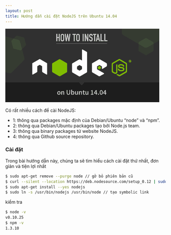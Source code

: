 ```yaml
---
layout: post
title: Hướng dẫn cài đặt NodeJS trên Ubuntu 14.04
---
```

![](/images/nodejs-ubuntu.png)

<!--break-->

Có rất nhiều cách để cài NodeJS:

 + 1: thông qua packages mặc định của Debian/Ubuntu “node” và “npm”.
 + 2: thông qua Debian/Ubuntu packages tạo bởi Node.js team.
 + 3: thông qua binary packages từ website NodeJS.
 + 4: thông qua Github source repository.

### Cài đặt

Trong bài hướng dẫn này, chúng ta sẽ tìm hiểu cách cài đặt  thứ nhất, đơn giản và tiện lợi nhất

```bash
$ sudo apt-get remove --purge node // gở bỏ phiên bản cũ
$ curl --silent --location https://deb.nodesource.com/setup_0.12 | sudo bash -
$ sudo apt-get install --yes nodejs
$ sudo ln -s /usr/bin/nodejs /usr/bin/node // tạo symbolic link
```

kiểm tra 

```bash
$ node -v
v0.10.25
$ npm -v
1.3.10
```


